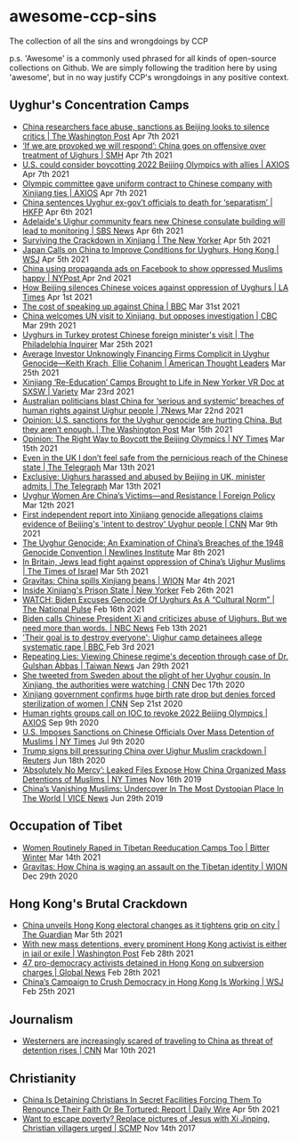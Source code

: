 # awesome-ccp-sins
The collection of all the sins and wrongdoings by CCP

p.s. 'Awesome' is a commonly used phrased for all kinds of open-source collections on Github. We are simply following the tradition here by using 'awesome', but in no way justify CCP's wrongdoings in any positive context.

## Uyghur's Concentration Camps
- [China researchers face abuse, sanctions as Beijing looks to silence critics | The Washington Post](https://www.washingtonpost.com/world/asia_pacific/china-online-threats-academics-xinjiang/2021/04/07/2ff73360-968f-11eb-8f0a-3384cf4fb399_story.html) Apr 7th 2021
- [‘If we are provoked we will respond’: China goes on offensive over treatment of Uighurs | SMH](https://www.smh.com.au/politics/federal/if-we-are-provoked-we-will-respond-china-goes-on-offensive-over-treatment-of-uighurs-20210407-p57h6p.html) Apr 7th 2021
- [U.S. could consider boycotting 2022 Beijing Olympics with allies | AXIOS](https://www.axios.com/us-boycott-2022-beijing-winter-olympics-9a6349f5-41db-4067-a2c8-53ed004f54ac.html) Apr 7th 2021
- [Olympic committee gave uniform contract to Chinese company with Xinjiang ties | AXIOS](https://www.axios.com/olympic-committee-gave-uniform-contract-to-chinese-company-with-xinjiang-ties-7ef4000e-2d39-49c8-8134-2e871be6837f.html) Apr 7th 2021
- [China sentences Uyghur ex-gov’t officials to death for ‘separatism’ | HKFP](https://hongkongfp.com/2021/04/06/china-sentences-uyghur-ex-govt-officials-to-death-for-separatism/) Apr 6th 2021
- [Adelaide's Uighur community fears new Chinese consulate building will lead to monitoring | SBS News](https://www.sbs.com.au/news/adelaide-s-uighur-community-fears-new-chinese-consulate-building-will-lead-to-monitoring) Apr 6th 2021
- [Surviving the Crackdown in Xinjiang | The New Yorker](https://www.newyorker.com/magazine/2021/04/12/surviving-the-crackdown-in-xinjiang) Apr 5th 2021
- [Japan Calls on China to Improve Conditions for Uyghurs, Hong Kong | WSJ](https://www.wsj.com/articles/japan-calls-on-china-to-improve-conditions-for-uyghurs-hong-kong-11617629893) Apr 5th 2021
- [China using propaganda ads on Facebook to show oppressed Muslims happy | NYPost ](https://nypost.com/2021/04/02/china-using-propaganda-ads-on-facebook-to-show-oppressed-muslims-happy/) Apr 2nd 2021
- [How Beijing silences Chinese voices against oppression of Uyghurs | LA Times](https://www.latimes.com/world-nation/story/2021-04-01/china-xinjiang-uyghur-han-censorship-nationalism) Apr 1st 2021
- [The cost of speaking up against China | BBC](https://www.bbc.com/news/world-asia-china-56563449) Mar 31st 2021
- [China welcomes UN visit to Xinjiang, but opposes investigation | CBC](https://www.cbc.ca/news/politics/china-un-xinjiang-human-rights-1.5968002) Mar 29th 2021
- [Uyghurs in Turkey protest Chinese foreign minister's visit | The Philadelphia Inquirer](https://www.inquirer.com/wires/ap/uyghurs-turkey-protest-chinese-foreign-ministers-visit-20210325.html) Mar 25th 2021
- [Average Investor Unknowingly Financing Firms Complicit in Uyghur Genocide—Keith Krach, Ellie Cohanim | American Thought Leaders](https://rumble.com/vf1n13-average-investor-unknowingly-financing-firms-complicit-in-uyghur-genocideke.html) Mar 25th 2021
- [Xinjiang ‘Re-Education’ Camps Brought to Life in New Yorker VR Doc at SXSW | Variety](https://variety.com/2021/film/news/xinjiang-reeducated-sxsw-new-yorker-virtual-reality-1234936443/) Mar 23rd 2021
- [Australian politicians blast China for ‘serious and systemic’ breaches of human rights against Uighur people | 7News ](https://7news.com.au/news/world/china-criticised-for-abuse-against-uighurs-c-2405221) Mar 22nd 2021
- [Opinion: U.S. sanctions for the Uyghur genocide are hurting China. But they aren’t enough. | The Washington Post](https://www.washingtonpost.com/opinions/global-opinions/us-sanctions-for-the-uyghur-genocide-are-hurting-china-but-they-arent-enough/2021/03/13/fc09c45c-8359-11eb-81db-b02f0398f49a_story.html) Mar 15th 2021
- [Opinion: The Right Way to Boycott the Beijing Olympics | NY Times](https://www.nytimes.com/2021/03/15/opinion/politics/beijing-olympics-mitt-romney.html) Mar 15th 2021
- [Even in the UK I don’t feel safe from the pernicious reach of the Chinese state | The Telegraph](https://www.telegraph.co.uk/news/2021/03/13/even-uk-dont-feel-safe-pernicious-reach-chinese-state/) Mar 13th 2021
- [Exclusive: Uighurs harassed and abused by Beijing in UK, minister admits | The Telegraph](https://www.telegraph.co.uk/news/2021/03/13/exclusive-uighurs-harassed-abused-beijing-uk-minister-admits/) Mar 13th 2021
- [Uyghur Women Are China’s Victims—and Resistance | Foreign Policy ](https://foreignpolicy.com/2021/03/12/uyghur-women-are-chinas-victims-and-resistance/) Mar 12th 2021
- [First independent report into Xinjiang genocide allegations claims evidence of Beijing's 'intent to destroy' Uyghur people | CNN](https://edition.cnn.com/2021/03/09/asia/china-uyghurs-xinjiang-genocide-report-intl-hnk/index.html) Mar 9th 2021
- [The Uyghur Genocide: An Examination of China’s Breaches of the 1948 Genocide Convention | Newlines Institute](https://newlinesinstitute.org/uyghurs/the-uyghur-genocide-an-examination-of-chinas-breaches-of-the-1948-genocide-convention/) Mar 8th 2021
- [In Britain, Jews lead fight against oppression of China’s Uighur Muslims | The Times of Israel](https://www.timesofisrael.com/in-britain-jews-lead-fight-against-oppression-of-chinas-uighur-muslims/) Mar 5th 2021
- [Gravitas: China spills Xinjiang beans | WION](https://youtu.be/acABipY-P3w) Mar 4th 2021
- [Inside Xinjiang's Prison State | New Yorker](https://www.newyorker.com/news/a-reporter-at-large/china-xinjiang-prison-state-uighur-detention-camps-prisoner-testimony) Feb 26th 2021
- [WATCH: Biden Excuses Genocide Of Uyghurs As A “Cultural Norm”
 | The National Pulse](https://thenationalpulse.com/breaking/biden-excuses-uyghur-genocide/) Feb 16th 2021
- [Biden calls Chinese President Xi and criticizes abuse of Uighurs. But we need more than words. | NBC News](https://www.cnn.com/videos/world/2021/02/17/china-uyghurs-human-rights-joe-biden-town-hall-vpx.cnn/video/playlists/joe-biden-town-hall/) Feb 13th 2021
- ['Their goal is to destroy everyone': Uighur camp detainees allege systematic rape | BBC
](https://www.bbc.com/news/world-asia-china-55794071) Feb 3rd 2021
- [Repeating Lies: Viewing Chinese regime's deception through case of Dr. Gulshan Abbas | Taiwan News](https://www.taiwannews.com.tw/en/news/4114120) Jan 29th 2021
- [She tweeted from Sweden about the plight of her Uyghur cousin. In Xinjiang, the authorities were watching
 | CNN](https://www.cnn.com/2020/12/16/china/uyghurs-silenced-abroad-intl-dst-hnk/index.html) Dec 17th 2020
- [Xinjiang government confirms huge birth rate drop but denies forced sterilization of women | CNN](https://www.cnn.com/2020/09/21/asia/xinjiang-china-response-sterilization-intl-hnk/index.html) Sep 21st 2020
- [Human rights groups call on IOC to revoke 2022 Beijing Olympics | AXIOS](https://www.axios.com/human-rights-2022-beijing-winter-olympics-fd52ee3f-6330-44db-a4b5-fbcc736a4148.html) Sep 9th 2020
- [U.S. Imposes Sanctions on Chinese Officials Over Mass Detention of Muslims
| NY Times](https://www.nytimes.com/2020/07/09/world/asia/trump-china-sanctions-uighurs.html) Jul 9th 2020
- [Trump signs bill pressuring China over Uighur Muslim crackdown | Reuters](https://www.reuters.com/article/us-usa-china-xinjiang-idUSKBN23O3EW) Jun 18th 2020
- [‘Absolutely No Mercy’: Leaked Files Expose How China Organized Mass Detentions of Muslims | NY Times](https://www.nytimes.com/interactive/2019/11/16/world/asia/china-xinjiang-documents.html) Nov 16th 2019
- [China’s Vanishing Muslims: Undercover In The Most Dystopian Place In The World | VICE News](https://youtu.be/v7AYyUqrMuQ) Jun 29th 2019

## Occupation of Tibet
- [Women Routinely Raped in Tibetan Reeducation Camps Too | Bitter Winter](https://bitterwinter.org/women-routinely-raped-in-tibetan-reeducation-camps-too/) Mar 14th 2021
- [Gravitas: How China is waging an assault on the Tibetan identity | WION](https://youtu.be/CVdElQQzi1I) Dec 29th 2020

## Hong Kong's Brutal Crackdown
- [China unveils Hong Kong electoral changes as it tightens grip on city | The Guardian](https://www.theguardian.com/world/2021/mar/05/china-unveils-hong-kong-electoral-reform-as-beijing-tightens-grip) Mar 5th 2021
- [With new mass detentions, every prominent Hong Kong activist is either in jail or exile | Washington Post](https://www.washingtonpost.com/world/asia_pacific/hong-kong-arrests-national-security-law/2021/02/28/7e6cd252-77ea-11eb-9489-8f7dacd51e75_story.html) Feb 28th 2021
- [47 pro-democracy activists detained in Hong Kong on subversion charges | Global News](https://globalnews.ca/news/7667976/hong-kong-47-protesters-detained/) Feb 28th 2021
- [China’s Campaign to Crush Democracy in Hong Kong Is Working | WSJ](https://www.wsj.com/articles/chinas-campaign-to-crush-democracy-in-hong-kong-is-working-11614268174) Feb 25th 2021

## Journalism
- [Westerners are increasingly scared of traveling to China as threat of detention rises | CNN](https://edition.cnn.com/2021/03/09/china/china-travel-foreigners-arbitrary-detention-hnk-dst-intl/index.html) Mar 10th 2021

## Christianity
- [China Is Detaining Christians In Secret Facilities Forcing Them To Renounce Their Faith Or Be Tortured: Report | Daily Wire](https://www.dailywire.com/news/china-is-detaining-christians-in-secret-facilities-forcing-them-to-renounce-their-faith-or-be-tortured-report) Apr 5th 2021 
- [Want to escape poverty? Replace pictures of Jesus with Xi Jinping, Christian villagers urged | SCMP](https://www.scmp.com/news/china/policies-politics/article/2119699/praise-xi-jinping-not-jesus-escape-poverty-christian) Nov 14th 2017
